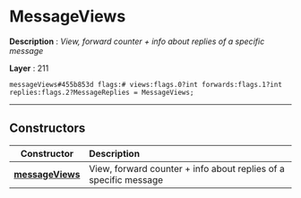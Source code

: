 # MessageViews

**Description** : *View, forward counter \+ info about replies of a specific message*

**Layer** : 211

```tl
messageViews#455b853d flags:# views:flags.0?int forwards:flags.1?int replies:flags.2?MessageReplies = MessageViews;
```

---

## Constructors

| Constructor | Description |
| :---: | :--- |
| [**messageViews**](constructor/messageViews) | View, forward counter + info about replies of a specific message |